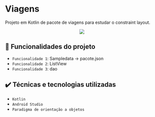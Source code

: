 # Viagens
Projeto em Kotlin de pacote de viagens para estudar o constraint layout.

<p align="center">
<img src="http://img.shields.io/static/v1?label=STATUS&message=EM%20DESENVOLVIMENTO&color=GREEN&style=for-the-badge"/>
</p>

## :hammer: Funcionalidades do projeto

- `Funcionalidade 1`: Sampledata -> pacote.json
- `Funcionalidade 2`: ListView
- `Funcionalidade 3`: dao

## ✔️ Técnicas e tecnologias utilizadas

- ``Kotlin``
- ``Android Studio``
- ``Paradigma de orientação a objetos``
